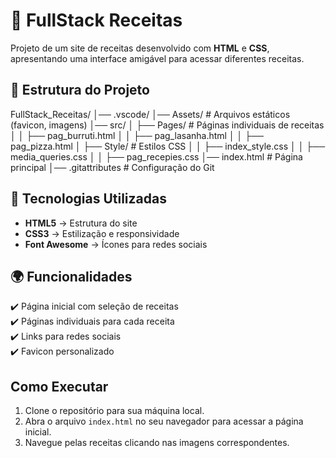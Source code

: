 # 📌 FullStack Receitas

Projeto de um site de receitas desenvolvido com **HTML** e **CSS**, apresentando uma interface amigável para acessar diferentes receitas.

## 📂 Estrutura do Projeto

FullStack_Receitas/
│── .vscode/
│── Assets/                  # Arquivos estáticos (favicon, imagens)
│── src/
│   ├── Pages/               # Páginas individuais de receitas
│   │   ├── pag_burruti.html
│   │   ├── pag_lasanha.html
│   │   ├── pag_pizza.html
│   ├── Style/               # Estilos CSS
│   │   ├── index_style.css
│   │   ├── media_queries.css
│   │   ├── pag_recepies.css
│── index.html               # Página principal
│── .gitattributes           # Configuração do Git

## 🎨 Tecnologias Utilizadas

- **HTML5** → Estrutura do site  
- **CSS3** → Estilização e responsividade  
- **Font Awesome** → Ícones para redes sociais

## 🌍 Funcionalidades

✔️ Página inicial com seleção de receitas  
✔️ Páginas individuais para cada receita  
✔️ Links para redes sociais  
✔️ Favicon personalizado  

## Como Executar

1. Clone o repositório para sua máquina local.
2. Abra o arquivo `index.html` no seu navegador para acessar a página inicial.
3. Navegue pelas receitas clicando nas imagens correspondentes.
